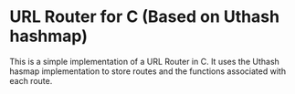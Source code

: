 # URL Router for C (Based on Uthash hashmap)

This is a simple implementation of a URL Router in C. It uses the Uthash hasmap implementation to store routes and the functions associated with each route. 